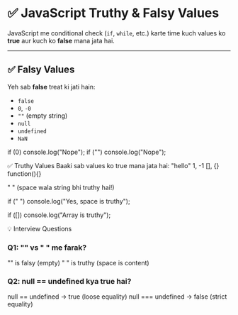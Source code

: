 # ✅ JavaScript Truthy & Falsy Values

JavaScript me conditional check (`if`, `while`, etc.) karte time kuch values ko **true** aur kuch ko **false** mana jata hai.

---

## ✅ Falsy Values

Yeh sab **false** treat ki jati hain:

- `false`
- `0`, `-0`
- `""` (empty string)
- `null`
- `undefined`
- `NaN`

if (0) console.log("Nope");
if ("") console.log("Nope");

✅ Truthy Values
Baaki sab values ko true mana jata hai:
"hello"
1, -1
[], {}
function(){}

" " (space wala string bhi truthy hai!)

if (" ") console.log("Yes, space is truthy");

if ([]) console.log("Array is truthy");

💡 Interview Questions

### Q1: "" vs " " me farak?
"" is falsy (empty)
" " is truthy (space is content)

### Q2: null == undefined kya true hai?
null == undefined → true (loose equality)
null === undefined → false (strict equality)

